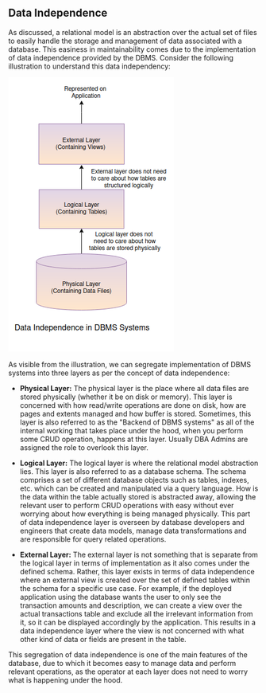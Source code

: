 ## Data Independence
As discussed, a relational model is an abstraction over the actual set of files to easily handle the storage and management of data associated with a database. This easiness in maintainability comes due to the implementation of data independence provided by the DBMS. Consider the following illustration to understand this data independency:

![rdbms_data_independence](../src_images/dbms_data_independence.png)

As visible from the illustration, we can segregate implementation of DBMS systems into three layers as per the concept of data independence:

- __Physical Layer:__ The physical layer is the place where all data files are stored physically (whether it be on disk or memory). This layer is concerned with how read/write operations are done on disk, how are pages and extents managed and how buffer is stored. Sometimes, this layer is also referred to as the "Backend of DBMS systems" as all of the internal working that takes place under the hood, when you perform some CRUD operation, happens at this layer. Usually DBA Admins are assigned the role to overlook this layer.

- __Logical Layer:__ The logical layer is where the relational model abstraction lies. This layer is also referred to as a database schema. The schema comprises a set of different database objects such as tables, indexes, etc. which can be created and manipulated via a query language. How is the data within the table actually stored is abstracted away, allowing the relevant user to perform CRUD operations with easy without ever worrying about how everything is being managed physically. This part of data independence layer is overseen by database developers and engineers that create data models, manage data transformations and are responsible for query related operations.

- __External Layer:__ The external layer is not something that is separate from the logical layer in terms of implementation as it also comes under the defined schema. Rather, this layer exists in terms of data independence where an external view is created over the set of defined tables within the schema for a specific use case. For example, if the deployed application using the database wants the user to only see the transaction amounts and description, we can create a view over the actual transactions table and exclude all the irrelevant information from it, so it can be displayed accordingly by the application. This results in a data independence layer where the view is not concerned with what other kind of data or fields are present in the table. 

This segregation of data independence is one of the main features of the database, due to which it becomes easy to manage data and perform relevant operations, as the operator at each layer does not need to worry what is happening under the hood.